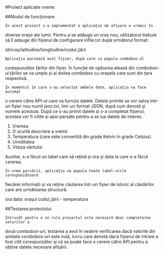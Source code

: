 #Proiect aplicație vreme

##Modul de funcționare:

	În acest proiect s-a implementat o aplicație de afișare a vremii în
diverse orașe ale lumii.
	Pentru a se adăuga un oraș nou, utilizatorul trebuie să îl adauge din
fișierul de configurare infile.txt după următorul format:

id/oraș/latitudine/longitudine/codul_țării

	Aplicația parsează acel fișier, după care ca popula combobox-ul 
corespunzător țărilor din fișier. În funcție de opțiunea aleasă din 
combobox-ul țărilor se va umple și al doilea combobox cu orașele care
sunt din țara respectivă.

	În momentul în care s-au selectat ambele date, aplicația va face automat
o cerere către API-ul care va furniza datele. Datele primite se vor salva 
într-un fișier nou numit json.txt, într-un format JSON, după cum denotă și 
numele acestuia.
	După ce s-au primit datele și s-a completat fișierul, acestea vor fi citite
și apoi parsate pentru a se lua datele de interes:

1. Vremea
2. O scurtă descriere a vremii
3. Temperatura (care este convertită din grade Kelvin în grade Celsius)
4. Umiditatea
5. Viteza vântului

Auxiliar, s-a făcut un label care să rețină și ora și data la care s-a
făcut cererea. 

	În urma parsării, aplicația va popula toate label-urile corespunzătoare
fiecărei informații și va reține căutarea într-un fișier de istoric al căutărilor
care are următoarea structură:

ora data: orașul codul_țării - temperatura

##Testarea proiectului:

	Întrucât pentru a se rula proiectul este necesară doar completarea valorilor a
două combobox-uri, testarea a avut în vedere verificarea dacă valorile din ambele
combobox-uri este nulă, lucru care denotă dacă fișierul de intrare a fost citit 
corespunzător și că se poate face o cerere către API pentru a obține datele
necesare afișării.